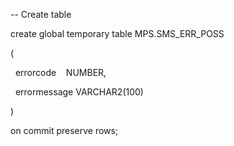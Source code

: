 -- Create table

create global temporary table MPS.SMS_ERR_POSS

(

  errorcode    NUMBER,

  errormessage VARCHAR2(100)

)

on commit preserve rows;
